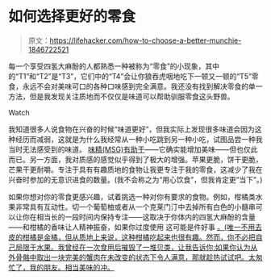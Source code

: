 # 如何选择更好的零食

> 原文：<https://lifehacker.com/how-to-choose-a-better-munchie-1846722521>

每一个享受四氢大麻酚的人都熟悉一种被称为“零食”的小现象，其中的“T1”和“T2”是“T3”，它们中的“T4”会让你狼吞虎咽地吃下一顿又一顿的“T5”零食，永远不会对美味可口的各种口味感到完全满意。我还没有找到解决零食的单一方法，但是我发现关注质地而不仅仅是味道可以帮助驯服零食这头野兽。

Watch

我知道很多人说食物在兴奋的时候“味道更好”，但我实际上发现很多味道会因为这种经历而减弱，这就是为什么我经常从一种小吃跳到另一种小吃，试图品尝一种我当时无法感受到的味道。 [味精(MSG)有助于](https://skillet.lifehacker.com/9-unexpected-things-you-should-season-with-msg-1846553522)——它确实能增加美味——但也仅此而已。另一方面，我对质感的感觉似乎得到了极大的增强。苹果更脆，饼干更脆，芒果干更耐嚼。专注于具有有趣质地的食物让我更专注于我的零食，这减少了我在兴奋时参加的无意识进食的数量。(我不会称之为“用心饮食”，但我肯定更“当下”。)

如果你想对你的零食更感兴趣，试着挑选一种对你有要求的食物。例如，柑橘类水果非常具有互动性。切一个葡萄柚或者从一个克莱门汀中去掉所有白色的小髓串可以让你在相当长的一段时间内保持专注——这取决于你体内的四氢大麻酚的含量——和柑橘的香味让人精神振奋，如果你过度使用 这可能是件好事 [。(唯一不用去皮的柑橘是金橘，但从质地上来说，这种柑橘吃起来也很有趣。然而，你不必把自己局限于水果。我曾经在一次食用后摧毁了一堆贝类，让我告诉你:如果你认为从外骨骼中取出一块完美的蟹肉在未改变的状态下令人满意，那就趁热试试吧。太匆忙了，我的朋友。相当美味的冲。](https://lifehacker.com/what-to-do-if-you-get-too-high-1825318042)